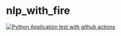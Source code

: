 # nlp_with_fire

[![Python Application test with github actions](https://github.com/adoumbia97/nlp_with_fire/actions/workflows/main.yml/badge.svg)](https://github.com/adoumbia97/nlp_with_fire/actions/workflows/main.yml)
